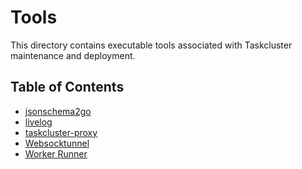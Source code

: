 # Tools

This directory contains executable tools associated with Taskcluster maintenance and deployment.

## Table of Contents

<!-- TOC BEGIN -->
* [jsonschema2go](jsonschema2go#readme)
* [livelog](livelog#readme)
* [taskcluster-proxy](taskcluster-proxy#readme)
* [Websocktunnel](websocktunnel#readme)
* [Worker Runner](worker-runner#readme)
<!-- TOC END -->
